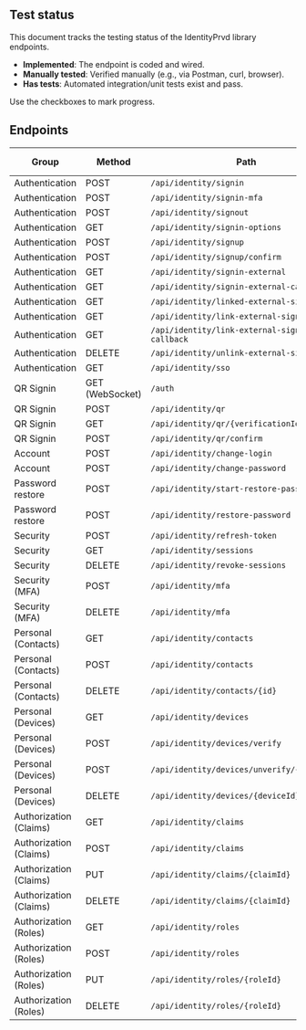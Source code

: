 ## Test status

This document tracks the testing status of the IdentityPrvd library endpoints.

- **Implemented**: The endpoint is coded and wired.
- **Manually tested**: Verified manually (e.g., via Postman, curl, browser).
- **Has tests**: Automated integration/unit tests exist and pass.

Use the checkboxes to mark progress.

## Endpoints

| Group | Method | Path | Implemented | Manually tested | Has tests |
|---|---|---|---|---|---|
| Authentication | POST | `/api/identity/signin` | [✅] | [✅] | [❌] |
| Authentication | POST | `/api/identity/signin-mfa` | [✅] | [✅] | [❌] |
| Authentication | POST | `/api/identity/signout` | [✅] | [✅] | [❌] |
| Authentication | GET | `/api/identity/signin-options` | [✅] | [✅] | [❌] |
| Authentication | POST | `/api/identity/signup` | [✅] | [✅] | [❌] |
| Authentication | POST | `/api/identity/signup/confirm` | [✅] | [✅] | [❌] |
| Authentication | GET | `/api/identity/signin-external` | [✅] | [✅] | [❌] |
| Authentication | GET | `/api/identity/signin-external-callback` | [✅] | [✅] | [❌] |
| Authentication | GET | `/api/identity/linked-external-signin` | [✅] | [✅] | [❌] |
| Authentication | GET | `/api/identity/link-external-signin` | [✅] | [✅] | [❌] |
| Authentication | GET | `/api/identity/link-external-signin-callback` | [✅] | [✅] | [❌] |
| Authentication | DELETE | `/api/identity/unlink-external-signin` | [✅] | [✅] | [❌] |
| Authentication | GET | `/api/identity/sso` | [✅] | [✅] | [❌] |
| QR Signin | GET (WebSocket) | `/auth` | [✅] | [✅❌] | [❌] |
| QR Signin | POST | `/api/identity/qr` | [✅] | [✅] | [❌] |
| QR Signin | GET | `/api/identity/qr/{verificationId}` | [✅] | [✅] | [❌] |
| QR Signin | POST | `/api/identity/qr/confirm` | [✅] | [✅] | [❌] |
| Account | POST | `/api/identity/change-login` | [✅] | [✅] | [❌] |
| Account | POST | `/api/identity/change-password` | [✅] | [✅] | [❌] |
| Password restore | POST | `/api/identity/start-restore-password` | [✅] | [✅] | [❌] |
| Password restore | POST | `/api/identity/restore-password` | [✅] | [✅] | [❌] |
| Security | POST | `/api/identity/refresh-token` | [✅] | [✅] | [❌] |
| Security | GET | `/api/identity/sessions` | [✅] | [✅] | [❌] |
| Security | DELETE | `/api/identity/revoke-sessions` | [✅] | [✅] | [❌] |
| Security (MFA) | POST | `/api/identity/mfa` | [✅] | [✅] | [❌] |
| Security (MFA) | DELETE | `/api/identity/mfa` | [✅] | [✅] | [❌] |
| Personal (Contacts) | GET | `/api/identity/contacts` | [✅] | [✅] | [❌] |
| Personal (Contacts) | POST | `/api/identity/contacts` | [✅] | [✅] | [❌] |
| Personal (Contacts) | DELETE | `/api/identity/contacts/{id}` | [✅] | [✅] | [❌] |
| Personal (Devices) | GET | `/api/identity/devices` | [✅] | [✅] | [❌] |
| Personal (Devices) | POST | `/api/identity/devices/verify` | [✅] | [✅] | [❌] |
| Personal (Devices) | POST | `/api/identity/devices/unverify/{deviceId}` | [✅] | [✅] | [❌] |
| Personal (Devices) | DELETE | `/api/identity/devices/{deviceId}` | [✅] | [✅] | [❌] |
| Authorization (Claims) | GET | `/api/identity/claims` | [✅] | [❌] | [❌] |
| Authorization (Claims) | POST | `/api/identity/claims` | [✅] | [❌] | [❌] |
| Authorization (Claims) | PUT | `/api/identity/claims/{claimId}` | [✅] | [❌] | [❌] |
| Authorization (Claims) | DELETE | `/api/identity/claims/{claimId}` | [✅] | [❌] | [❌] |
| Authorization (Roles) | GET | `/api/identity/roles` | [✅] | [❌] | [❌] |
| Authorization (Roles) | POST | `/api/identity/roles` | [✅] | [❌] | [❌] |
| Authorization (Roles) | PUT | `/api/identity/roles/{roleId}` | [✅] | [❌] | [❌] |
| Authorization (Roles) | DELETE | `/api/identity/roles/{roleId}` | [✅] | [❌] | [❌] |
